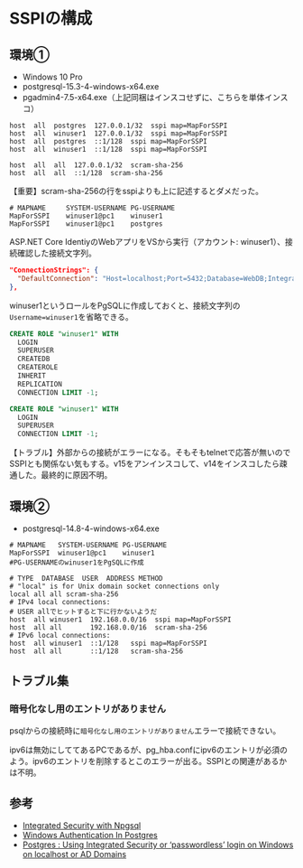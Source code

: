 # SSPIの構成

## 環境①

- Windows 10 Pro
- postgresql-15.3-4-windows-x64.exe
- pgadmin4-7.5-x64.exe（上記同梱はインスコせずに、こちらを単体インスコ）

```plaintext
host  all  postgres  127.0.0.1/32  sspi map=MapForSSPI
host  all  winuser1  127.0.0.1/32  sspi map=MapForSSPI
host  all  postgres  ::1/128  sspi map=MapForSSPI
host  all  winuser1  ::1/128  sspi map=MapForSSPI

host  all  all  127.0.0.1/32  scram-sha-256
host  all  all  ::1/128  scram-sha-256
```

【重要】scram-sha-256の行をsspiよりも上に記述するとダメだった。

```plaintext
# MAPNAME     SYSTEM-USERNAME PG-USERNAME
MapForSSPI    winuser1@pc1    winuser1
MapForSSPI    winuser1@pc1    postgres
```

ASP.NET Core IdentiyのWebアプリをVSから実行（アカウント: winuser1）、接続確認した接続文字列。

```json
"ConnectionStrings": {
  "DefaultConnection": "Host=localhost;Port=5432;Database=WebDB;Integrated Security=True;Username=postgres"
},
```

winuser1というロールをPgSQLに作成しておくと、接続文字列の`Username=winuser1`を省略できる。

```sql
CREATE ROLE "winuser1" WITH
  LOGIN
  SUPERUSER
  CREATEDB
  CREATEROLE
  INHERIT
  REPLICATION
  CONNECTION LIMIT -1;
```

```sql
CREATE ROLE "winuser1" WITH
  LOGIN
  SUPERUSER
  CONNECTION LIMIT -1;
```

【トラブル】外部からの接続がエラーになる。そもそもtelnetで応答が無いのでSSPIとも関係ない気もする。v15をアンインスコして、v14をインスコしたら疎通した。最終的に原因不明。

## 環境②

- postgresql-14.8-4-windows-x64.exe

```plaintext
# MAPNAME   SYSTEM-USERNAME PG-USERNAME
MapForSSPI  winuser1@pc1    winuser1
#PG-USERNAMEのwinuser1をPgSQLに作成
```

```plaintext
# TYPE  DATABASE  USER  ADDRESS METHOD
# "local" is for Unix domain socket connections only
local all all scram-sha-256
# IPv4 local connections:
# USER allでヒットすると下に行かないようだ
host  all winuser1  192.168.0.0/16  sspi map=MapForSSPI
host  all all       192.168.0.0/16  scram-sha-256
# IPv6 local connections:
host  all winuser1  ::1/128   sspi map=MapForSSPI
host  all all       ::1/128   scram-sha-256
```

## トラブル集

### 暗号化なし用のエントリがありません

psqlからの接続時に`暗号化なし用のエントリがありません`エラーで接続できない。

ipv6は無効にしててあるPCであるが、pg_hba.confにipv6のエントリが必須のよう。ipv6のエントリを削除するとこのエラーが出る。SSPIとの関連があるかは不明。

## 参考

- [Integrated Security with Npgsql](https://github.com/npgsql/npgsql/issues/3083)
- [Windows Authentication In Postgres](https://sqlrob.com/2022/02/28/windows-authentication-in-postgres/)
- [Postgres : Using Integrated Security or ‘passwordless’ login on Windows on localhost or AD Domains](https://www.cafe-encounter.net/p2034/postgres-using-integrated-security-on-windows-on-localhost)
